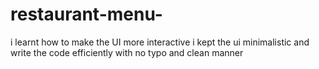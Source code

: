 # restaurant-menu-
i learnt how to make the UI more interactive 
i kept the ui minimalistic and write the code efficiently with no typo and clean manner